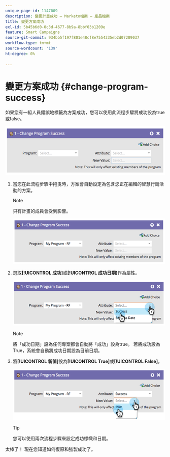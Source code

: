 ```yaml
---
unique-page-id: 1147009
description: 變更計畫成功 — Marketo檔案 — 產品檔案
title: 變更方案成功
exl-id: 5b45b6d0-0c3d-4677-8b9a-8bbf03b1209e
feature: Smart Campaigns
source-git-commit: 934bb5f197f801e48cf8e7554335eb2d07289037
workflow-type: tm+mt
source-wordcount: '139'
ht-degree: 0%

---
```


# 變更方案成功 {#change-program-success}

如果您有一組人員錯誤地標籤為方案成功，您可以使用此流程步驟將成功設為true或false。

![](assets/change-program-success-1.png)

1. 當您在此流程步驟中拖曳時，方案會自動設定為包含您正在編輯的智慧行銷活動的方案。

   >[!NOTE]
   >
   >只有計畫的成員會受到影響。

   ![](assets/change-program-success-2.png)

1. 選取&#x200B;**[!UICONTROL 成功]**&#x200B;或&#x200B;**[!UICONTROL 成功日期]**&#x200B;作為屬性。

   ![](assets/change-program-success-3.png)

   >[!NOTE]
   >
   >將「成功日期」設為任何專案都會自動將「成功」設為true。 若將成功設為True，系統會自動將成功日期設為目前日期。

1. 將&#x200B;**[!UICONTROL 新值]**&#x200B;設為&#x200B;**[!UICONTROL True]**&#x200B;或&#x200B;**[!UICONTROL False]**。

   ![](assets/change-program-success-4.png)

   >[!TIP]
   >
   >您可以使用兩次流程步驟來設定成功標幟和日期。

太棒了！ 現在您知道如何復原和強製成功了。
